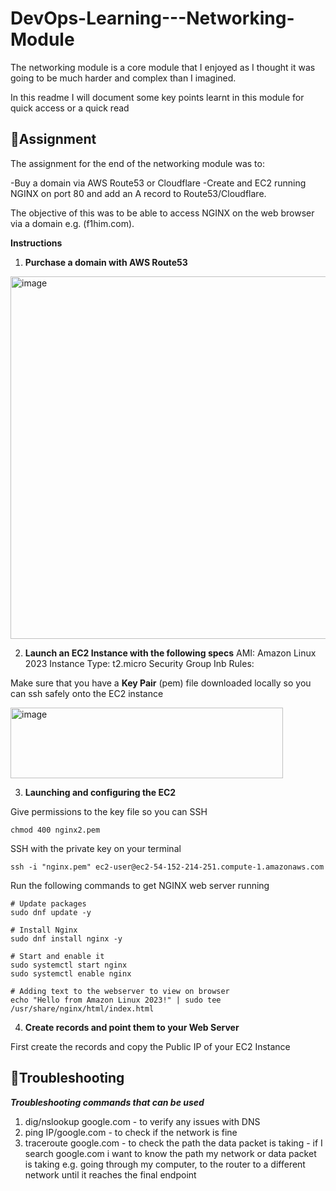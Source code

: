 # DevOps-Learning---Networking-Module

The networking module is a core module that I enjoyed as I thought it was going to be much harder and complex than I imagined. 

In this readme I will document some key points learnt in this module for quick access or a quick read




🏁Assignment 
---

The assignment for the end of the networking module was to:

-Buy a domain via AWS Route53 or Cloudflare
-Create and EC2 running NGINX on port 80 and add an A record to Route53/Cloudflare.

The objective of this was to be able to access NGINX on the web browser via a domain e.g. (f1him.com).


**Instructions**

1. **Purchase a domain with AWS Route53**

<img width="946" height="580" alt="image" src="https://github.com/user-attachments/assets/1c69af21-7119-48d8-85f8-78ac9098fc51" />


2. **Launch an EC2 Instance with the following specs**
   AMI: Amazon Linux 2023
   Instance Type: t2.micro
   Security Group Inb Rules:

Make sure that you have a **Key Pair** (pem) file downloaded locally so you can ssh safely onto the EC2 instance

<img width="436" height="113" alt="image" src="https://github.com/user-attachments/assets/9fe470ca-d056-43c5-84cf-5fbf1dcf73f6" />

3. **Launching and configuring the EC2**

Give permissions to the key file so you can SSH
```
chmod 400 nginx2.pem
```

SSH with the private key on your terminal
```
ssh -i "nginx.pem" ec2-user@ec2-54-152-214-251.compute-1.amazonaws.com
```

Run the following commands to get NGINX web server running

```
# Update packages
sudo dnf update -y

# Install Nginx
sudo dnf install nginx -y

# Start and enable it
sudo systemctl start nginx
sudo systemctl enable nginx

# Adding text to the webserver to view on browser
echo "Hello from Amazon Linux 2023!" | sudo tee /usr/share/nginx/html/index.html
```

4. **Create records and point them to your Web Server**

First create the records and copy the Public IP of your EC2 Instance 

🔨Troubleshooting
---

***Troubleshooting commands that can be used***

1. dig/nslookup google.com  - to verify any issues with DNS
2. ping IP/google.com - to check if the network is fine
3. traceroute google.com - to check the path the data packet is taking - if I search google.com i want to know the path my network or data packet is taking e.g. going through my computer, to the router to a different network
   until it reaches the final endpoint
